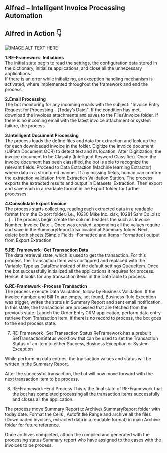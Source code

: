 ## Alfred – Intelligent Invoice Processing Automation
## Alfred in Action 👇	
![IMAGE ALT TEXT HERE](https://github.com/bacdillon/RPA-UiPath/blob/main/Alfred%20%E2%80%93%20Intelligent%20Invoice%20Processing%20Automation/DU.gif) <br>

**1.RE-Framework- Initiations** <br>
The initial state begin to read the settings, the configuration data stored in the dictionary, initialize applications, and close all the unnecessary applications.  
If there is an error while initializing, an exception handling mechanism is activated, where implemented throughout the framework and end the process.

**2.Email Processing**<br>
The bot monitoring for any incoming emails with the subject: "Invoice Entry Request for Processing - [Today’s Date]". If the condition has met, download the invoices attachments and saves to the Files\Invoice folder.
If there is no incoming email with the latest invoice attachment or system failure, the process 

**3.Intelligent Document Processing**<br>
The process loads the define files and data for extraction and look up the for each downloaded invoice in the folder. 
Digitize the invoice document (UiPath Document OCR) to detect text and its location. 
After Digitization, the invoice document to be Classify (Intelligent Keyword Classifier). Once the invoice document has been classified, the bot is able to recognize the relevant fields.
Proceed to Data Extraction (Machine learning Extractor) where data in a structured manner. If any missing fields, human can confirm the extraction validation from Extraction Validation Station.
The process exports the extracted results and output in Datasets_Extraction. Then export and save each in a readable format in the Export folder for further processes. 

**4.Consolidate Export Invoice**<br>
The process starts collecting, reading each extracted data in a readable format from the Export folder.(i.e., 10280 Mike Inc..xlsx, 10281 Sam Co..xlsx …) .
The process begin create the column headers the such as Invoice Number, Invoice Date… Once was created, appending all the values require and save in the SummaryReport.xlsx located at Summary folder.
Next, delete both sheets (Simple Fields –Formatted and Items –Formatted) output from Export Extraction 

**5.RE-Framework -Get Transaction Data**<br>
The data retrieval state, which is used to get the transaction. 
For this process, the Transaction Item was configured and replaced with the Variable Type as DataRow instead of the default settings QueueItem.
Once the bot successfully initialized all the applications it requires for process. Hence, it looks for any transaction items in the DataTable to process.

**6.RE-Framework -Process Transaction**<br>
The process execute Data Validation, follow by Business Validation. 
If the invoice number and Bill To are empty, not found, Business Rule Exception was trigger, writes the status in Summary Report and sent email notification.
In this state, the transactions are processed that are fetched from the previous state. 
Launch the Order Entry CRM application, perform data entry retrieve from Transaction Item. 
If there is no record  to process, the bot goes to the end process state.

7. RE-Framework -Set Transaction Status
ReFramework has a prebuilt SetTransactionStatus workflow that can be used to set the Transaction Status of an item to either Success, Business Exception or System Exception

While performing data entries, the transaction values and status will be written in the Summary Report. 

After the successful transaction, the bot will now move forward with the next transaction item to be process.

8. RE-Framework –End Process
This is the final state of RE-Framework that the bot has completed processing all the transaction items successfully and closes all the application.

The process move Summary Report to Archive\ SummaryReport folder with today date. Format the Cells , Autofit the Range and archive all the files (Downloaded invoices, extracted data in a readable format) in main Archive folder for future reference.

Once archives completed, attach the compiled and generated with the processing status Summary report who have assigned to the cases with the invoices to be process.






